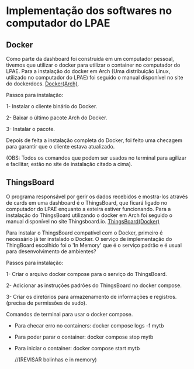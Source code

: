 # Implementação dos softwares no computador do LPAE

## Docker
Como parte da dashboard foi construída em um computador pessoal, tivemos que utilizar o docker para utilizar o container no computador do LPAE. Para a instalação do docker em Arch (Uma distribuição Linux, utilizado no computador do LPAE) foi seguido o manual disponível no site do dockerdocs. [Docker(Arch)](https://docs.docker.com/desktop/setup/install/linux/archlinux/).


Passos para instalação:

1- Instalar o cliente binário do Docker.

2- Baixar o último pacote Arch do Docker.

3- Instalar o pacote.

Depois de feita a instalação completa do Docker, foi feito uma checagem para garantir que o cliente estava atualizado.

(OBS: Todos os comandos que podem ser usados no terminal para agilizar e facilitar, estão no site de instalação citado a cima).

## ThingsBoard
O programa responsável por gerir os dados recebidos e mostra-los através de cards em uma dashboard é o ThingsBoard, que ficará ligado no computador do LPAE enquanto a esteira estiver funcionando. Para a instalação do ThingsBoard utilizando o docker em Arch foi seguido o manual disponível no site Thingsboard.io. [ThingsBoard(Docker)](https://thingsboard.io/docs/user-guide/install/docker/)

Para instalar o ThingsBoard compatível com o Docker, primeiro é necessário já ter instalado o Docker. O serviço de implementação do ThingBoard escolhido foi o 'In Memory' que é o serviço padrão e é usual para desenvolvimento de ambientes?


Passos para instalação:

1- Criar o arquivo docker compose para o serviço do ThingsBoard.

2- Adicionar as instruções padrões do ThingsBoard no docker compose.

3- Criar os diretórios para armazenamento de informações e registros. (precisa de permissões de sudo).


Comandos de terminal para usar o docker compose.

- Para checar erro no containers: docker compose logs -f mytb

- Para poder parar o container: docker compose stop mytb

- Para iniciar o container: docker compose start mytb

  //(REVISAR bolinhas e in memory)

